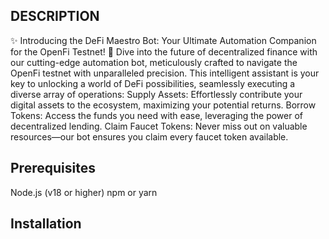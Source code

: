 ## DESCRIPTION

✨ Introducing the DeFi Maestro Bot: Your Ultimate Automation Companion for the OpenFi Testnet! 🚀
Dive into the future of decentralized finance with our cutting-edge automation bot, meticulously crafted to navigate the OpenFi testnet with unparalleled precision. This intelligent assistant is your key to unlocking a world of DeFi possibilities, seamlessly executing a diverse array of operations:
Supply Assets: Effortlessly contribute your digital assets to the ecosystem, maximizing your potential returns.
Borrow Tokens: Access the funds you need with ease, leveraging the power of decentralized lending.
Claim Faucet Tokens: Never miss out on valuable resources—our bot ensures you claim every faucet token available.

## Prerequisites
Node.js (v18 or higher)
npm or yarn

## Installation
